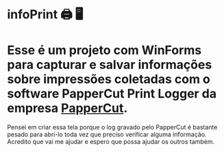 # infoPrint :printer: :desktop_computer:

# Esse é um projeto com WinForms para capturar e salvar informações sobre impressões coletadas com o software PapperCut Print Logger da empresa [PapperCut](https://www.papercut.com/pt-br/).

Pensei em criar essa tela porque o log gravado pelo PapperCut é bastante pesado para abrí-lo toda vez que preciso verificar alguma informação.
Acredito que vai me ajudar e espero que possa ajudar os outros também.
